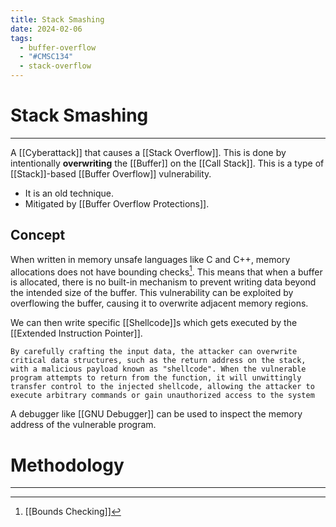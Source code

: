 ```yaml
---
title: Stack Smashing
date: 2024-02-06
tags:
  - buffer-overflow
  - "#CMSC134"
  - stack-overflow
---
```


# Stack Smashing

---

A [[Cyberattack]] that causes a [[Stack Overflow]]. This is done by intentionally **overwriting** the [[Buffer]] on the [[Call Stack]]. This is a type of [[Stack]]-based [[Buffer Overflow]] vulnerability.

- It is an old technique.
- Mitigated by [[Buffer Overflow Protections]].

## Concept

When written in memory unsafe languages like C and C++, memory allocations does not have bounding checks[^1]. This means that when a buffer is allocated, there is no built-in mechanism to prevent writing data beyond the intended size of the buffer. This vulnerability can be exploited by overflowing the buffer, causing it to overwrite adjacent memory regions. 


We can then write specific [[Shellcode]]s which gets executed by the [[Extended Instruction Pointer]].
```not my own words
By carefully crafting the input data, the attacker can overwrite critical data structures, such as the return address on the stack, with a malicious payload known as "shellcode". When the vulnerable program attempts to return from the function, it will unwittingly transfer control to the injected shellcode, allowing the attacker to execute arbitrary commands or gain unauthorized access to the system
``` 

A debugger like [[GNU Debugger]] can be used to inspect the memory address of the vulnerable program.

# Methodology

---

[^1]: [[Bounds Checking]]